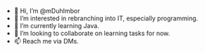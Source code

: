 - 👋 Hi, I’m @mDuhImbor
- 👀 I’m interested in rebranching into IT, especially programming.
- 🌱 I’m currently learning Java.
- 💞️ I’m looking to collaborate on learning tasks for now.
- 📫 Reach me via DMs.

<!---
mDuhImbor/mDuhImbor is a ✨ special ✨ repository because its `README.md` (this file) appears on your GitHub profile.
You can click the Preview link to take a look at your changes.
--->
